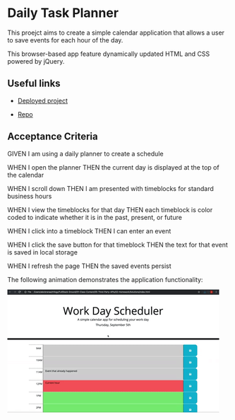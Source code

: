 # Daily Task Planner

This proejct aims to create a simple calendar application that allows a user to save events for each hour of the day.

This browser-based app feature dynamically updated HTML and CSS powered by jQuery.

## Useful links

- [Deployed project](https://danlo-byte.github.io/Daily-Task-Planner/)

- [Repo](https://github.com/DanLo-byte/Daily-Task-Planner)


## Acceptance Criteria

GIVEN I am using a daily planner to create a schedule

  WHEN I open the planner
THEN the current day is displayed at the top of the calendar

  WHEN I scroll down
THEN I am presented with timeblocks for standard business hours

  WHEN I view the timeblocks for that day
THEN each timeblock is color coded to indicate whether it is in the past, present, or future

  WHEN I click into a timeblock
THEN I can enter an event

  WHEN I click the save button for that timeblock
THEN the text for that event is saved in local storage

  WHEN I refresh the page
THEN the saved events persist

The following animation demonstrates the application functionality:

![A user clicks on slots on the color-coded calendar and edits the events.](./assets/05-third-party-apis-homework-demo.gif)
